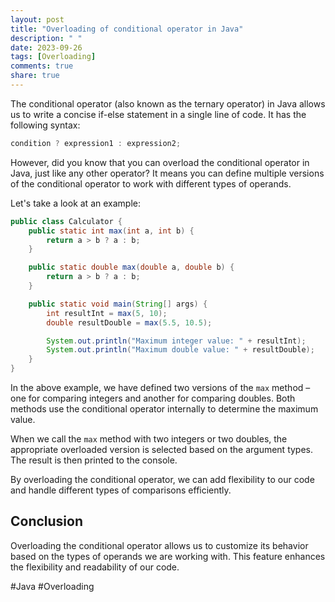 ```yaml
---
layout: post
title: "Overloading of conditional operator in Java"
description: " "
date: 2023-09-26
tags: [Overloading]
comments: true
share: true
---
```


The conditional operator (also known as the ternary operator) in Java allows us to write a concise if-else statement in a single line of code. It has the following syntax:

```java
condition ? expression1 : expression2;
```

However, did you know that you can overload the conditional operator in Java, just like any other operator? It means you can define multiple versions of the conditional operator to work with different types of operands.

Let's take a look at an example:

```java
public class Calculator {
    public static int max(int a, int b) {
        return a > b ? a : b;
    }

    public static double max(double a, double b) {
        return a > b ? a : b;
    }

    public static void main(String[] args) {
        int resultInt = max(5, 10);
        double resultDouble = max(5.5, 10.5);

        System.out.println("Maximum integer value: " + resultInt);
        System.out.println("Maximum double value: " + resultDouble);
    }
}
```

In the above example, we have defined two versions of the `max` method – one for comparing integers and another for comparing doubles. Both methods use the conditional operator internally to determine the maximum value.

When we call the `max` method with two integers or two doubles, the appropriate overloaded version is selected based on the argument types. The result is then printed to the console.

By overloading the conditional operator, we can add flexibility to our code and handle different types of comparisons efficiently.

## Conclusion

Overloading the conditional operator allows us to customize its behavior based on the types of operands we are working with. This feature enhances the flexibility and readability of our code. 

#Java #Overloading